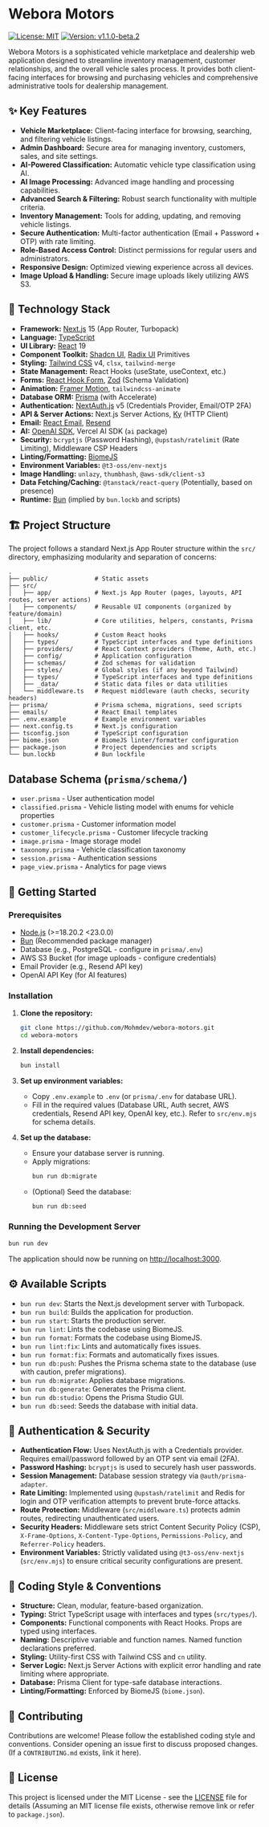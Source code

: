 # Webora Motors

[![License: MIT](https://img.shields.io/badge/License-MIT-yellow.svg)](https://opensource.org/licenses/MIT)
[![Version: v1.1.0-beta.2](https://img.shields.io/badge/version-v1.1.0--beta.2-blue)](package.json)

Webora Motors is a sophisticated vehicle marketplace and dealership web application designed to streamline inventory management, customer relationships, and the overall vehicle sales process. It provides both client-facing interfaces for browsing and purchasing vehicles and comprehensive administrative tools for dealership management.

## ✨ Key Features

*   **Vehicle Marketplace:** Client-facing interface for browsing, searching, and filtering vehicle listings.
*   **Admin Dashboard:** Secure area for managing inventory, customers, sales, and site settings.
*   **AI-Powered Classification:** Automatic vehicle type classification using AI.
*   **AI Image Processing:** Advanced image handling and processing capabilities.
*   **Advanced Search & Filtering:** Robust search functionality with multiple criteria.
*   **Inventory Management:** Tools for adding, updating, and removing vehicle listings.
*   **Secure Authentication:** Multi-factor authentication (Email + Password + OTP) with rate limiting.
*   **Role-Based Access Control:** Distinct permissions for regular users and administrators.
*   **Responsive Design:** Optimized viewing experience across all devices.
*   **Image Upload & Handling:** Secure image uploads likely utilizing AWS S3.

## 🚀 Technology Stack

*   **Framework:** [Next.js](https://nextjs.org/) 15 (App Router, Turbopack)
*   **Language:** [TypeScript](https://www.typescriptlang.org/)
*   **UI Library:** [React](https://reactjs.org/) 19
*   **Component Toolkit:** [Shadcn UI](https://ui.shadcn.com/), [Radix UI](https://www.radix-ui.com/) Primitives
*   **Styling:** [Tailwind CSS](https://tailwindcss.com/) v4, `clsx`, `tailwind-merge`
*   **State Management:** React Hooks (useState, useContext, etc.)
*   **Forms:** [React Hook Form](https://react-hook-form.com/), [Zod](https://zod.dev/) (Schema Validation)
*   **Animation:** [Framer Motion](https://www.framer.com/motion/), `tailwindcss-animate`
*   **Database ORM:** [Prisma](https://www.prisma.io/) (with Accelerate)
*   **Authentication:** [NextAuth.js](https://next-auth.js.org/) v5 (Credentials Provider, Email/OTP 2FA)
*   **API & Server Actions:** Next.js Server Actions, [Ky](https://github.com/sindresorhus/ky) (HTTP Client)
*   **Email:** [React Email](https://react.email/), [Resend](https://resend.com/)
*   **AI:** [OpenAI SDK](https://github.com/openai/openai-node), Vercel AI SDK (`ai` package)
*   **Security:** `bcryptjs` (Password Hashing), `@upstash/ratelimit` (Rate Limiting), Middleware CSP Headers
*   **Linting/Formatting:** [BiomeJS](https://biomejs.dev/)
*   **Environment Variables:** `@t3-oss/env-nextjs`
*   **Image Handling:** `unlazy`, `thumbhash`, `@aws-sdk/client-s3`
*   **Data Fetching/Caching:** `@tanstack/react-query` (Potentially, based on presence)
*   **Runtime:** [Bun](https://bun.sh/) (implied by `bun.lockb` and scripts)

## 🏗️ Project Structure

The project follows a standard Next.js App Router structure within the `src/` directory, emphasizing modularity and separation of concerns:

```
.
├── public/             # Static assets
├── src/
│   ├── app/            # Next.js App Router (pages, layouts, API routes, server actions)
│   ├── components/     # Reusable UI components (organized by feature/domain)
│   ├── lib/            # Core utilities, helpers, constants, Prisma client, etc.
│   ├── hooks/          # Custom React hooks
│   ├── types/          # TypeScript interfaces and type definitions
│   ├── providers/      # React Context providers (Theme, Auth, etc.)
│   ├── config/         # Application configuration
│   ├── schemas/        # Zod schemas for validation
│   ├── styles/         # Global styles (if any beyond Tailwind)
│   ├── types/          # TypeScript interfaces and type definitions
│   ├── _data/          # Static data files or data utilities
│   └── middleware.ts   # Request middleware (auth checks, security headers)
├── prisma/             # Prisma schema, migrations, seed scripts
├── emails/             # React Email templates
├── .env.example        # Example environment variables
├── next.config.ts      # Next.js configuration
├── tsconfig.json       # TypeScript configuration
├── biome.json          # BiomeJS linter/formatter configuration
├── package.json        # Project dependencies and scripts
└── bun.lockb           # Bun lockfile
```

## Database Schema (`prisma/schema/`)
- `user.prisma` - User authentication model
- `classified.prisma` - Vehicle listing model with enums for vehicle properties
- `customer.prisma` - Customer information model
- `customer_lifecycle.prisma` - Customer lifecycle tracking
- `image.prisma` - Image storage model
- `taxonomy.prisma` - Vehicle classification taxonomy
- `session.prisma` - Authentication sessions
- `page_view.prisma` - Analytics for page views

## 🏁 Getting Started

### Prerequisites

*   [Node.js](https://nodejs.org/) (>=18.20.2 <23.0.0)
*   [Bun](https://bun.sh/) (Recommended package manager)
*   Database (e.g., PostgreSQL - configure in `prisma/.env`)
*   AWS S3 Bucket (for image uploads - configure credentials)
*   Email Provider (e.g., Resend API key)
*   OpenAI API Key (for AI features)

### Installation

1.  **Clone the repository:**
    ```bash
    git clone https://github.com/Mohmdev/webora-motors.git
    cd webora-motors
    ```

2.  **Install dependencies:**
    ```bash
    bun install
    ```

3.  **Set up environment variables:**
    *   Copy `.env.example` to `.env` (or `prisma/.env` for database URL).
    *   Fill in the required values (Database URL, Auth secret, AWS credentials, Resend API key, OpenAI key, etc.). Refer to `src/env.mjs` for schema details.

4.  **Set up the database:**
    *   Ensure your database server is running.
    *   Apply migrations:
        ```bash
        bun run db:migrate
        ```
    *   (Optional) Seed the database:
        ```bash
        bun run db:seed
        ```

### Running the Development Server

```bash
bun run dev
```

The application should now be running on [http://localhost:3000](http://localhost:3000).

## ⚙️ Available Scripts

*   `bun run dev`: Starts the Next.js development server with Turbopack.
*   `bun run build`: Builds the application for production.
*   `bun run start`: Starts the production server.
*   `bun run lint`: Lints the codebase using BiomeJS.
*   `bun run format`: Formats the codebase using BiomeJS.
*   `bun run lint:fix`: Lints and automatically fixes issues.
*   `bun run format:fix`: Formats and automatically fixes issues.
*   `bun run db:push`: Pushes the Prisma schema state to the database (use with caution, prefer migrations).
*   `bun run db:migrate`: Applies database migrations.
*   `bun run db:generate`: Generates the Prisma client.
*   `bun run db:studio`: Opens the Prisma Studio GUI.
*   `bun run db:seed`: Seeds the database with initial data.

## 🔐 Authentication & Security

*   **Authentication Flow:** Uses NextAuth.js with a Credentials provider. Requires email/password followed by an OTP sent via email (2FA).
*   **Password Hashing:** `bcryptjs` is used to securely hash user passwords.
*   **Session Management:** Database session strategy via `@auth/prisma-adapter`.
*   **Rate Limiting:** Implemented using `@upstash/ratelimit` and Redis for login and OTP verification attempts to prevent brute-force attacks.
*   **Route Protection:** Middleware (`src/middleware.ts`) protects admin routes, redirecting unauthenticated users.
*   **Security Headers:** Middleware sets strict Content Security Policy (CSP), `X-Frame-Options`, `X-Content-Type-Options`, `Permissions-Policy`, and `Referrer-Policy` headers.
*   **Environment Variables:** Strictly validated using `@t3-oss/env-nextjs` (`src/env.mjs`) to ensure critical security configurations are present.

## 🎨 Coding Style & Conventions

*   **Structure:** Clean, modular, feature-based organization.
*   **Typing:** Strict TypeScript usage with interfaces and types (`src/types/`).
*   **Components:** Functional components with React Hooks. Props are typed using interfaces.
*   **Naming:** Descriptive variable and function names. Named function declarations preferred.
*   **Styling:** Utility-first CSS with Tailwind CSS and `cn` utility.
*   **Server Logic:** Next.js Server Actions with explicit error handling and rate limiting where appropriate.
*   **Database:** Prisma Client for type-safe database interactions.
*   **Linting/Formatting:** Enforced by BiomeJS (`biome.json`).

## 🤝 Contributing

Contributions are welcome! Please follow the established coding style and conventions. Consider opening an issue first to discuss proposed changes. (If a `CONTRIBUTING.md` exists, link it here).

## 📄 License

This project is licensed under the MIT License - see the [LICENSE](LICENSE) file for details (Assuming an MIT license file exists, otherwise remove link or refer to `package.json`). 
